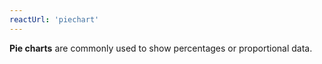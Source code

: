 ```yaml
---
reactUrl: 'piechart'
---
```

**Pie charts** are commonly used to show percentages or proportional data.
